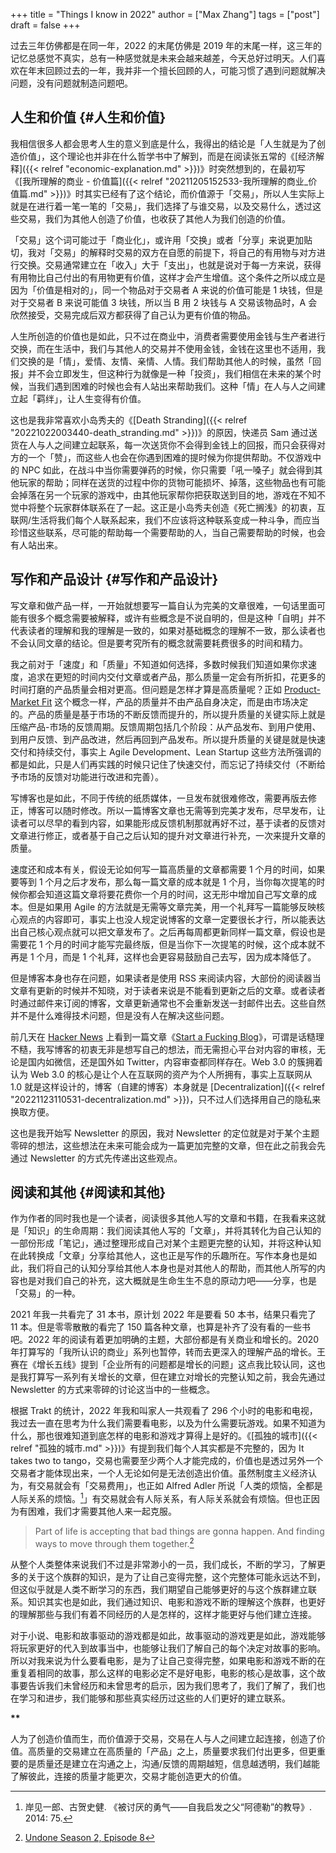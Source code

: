 +++
title = "Things I know in 2022"
author = ["Max Zhang"]
tags = ["post"]
draft = false
+++

过去三年仿佛都是在同一年，2022 的末尾仿佛是 2019 年的末尾一样，这三年的记忆总感觉不真实，总有一种感觉就是未来会越来越差，今天总好过明天。人们喜欢在年末回顾过去的一年，我并非一个擅长回顾的人，可能习惯了遇到问题就解决问题，没有问题就制造问题吧。


## 人生和价值 {#人生和价值}

我相信很多人都会思考人生的意义到底是什么，我得出的结论是「人生就是为了创造价值」，这个理论也并非在什么哲学书中了解到，而是在阅读张五常的《[经济解释]({{< relref "economic-explanation.md" >}})》时突然想到的，在最初写《[我所理解的商业 - 价值篇]({{< relref "20211205152533-我所理解的商业_价值篇.md" >}})》时其实已经有了这个结论，而价值源于「交易」，所以人生实际上就是在进行着一笔一笔的「交易」，我们选择了与谁交易，以及交易什么，透过这些交易，我们为其他人创造了价值，也收获了其他人为我们创造的价值。

「交易」这个词可能过于「商业化」，或许用「交换」或者「分享」来说更加贴切，我对「交易」的解释时交易的双方在自愿的前提下，将自己的有用物与对方进行交换。交易通常建立在「收入」大于「支出」，也就是说对于每一方来说，获得有用物比自己付出的有用物更有价值，这样才会产生增值。这个条件之所以成立是因为「价值是相对的」，同一个物品对于交易者 A 来说的价值可能是 1 块钱，但是对于交易者 B 来说可能值 3 块钱，所以当 B 用 2 块钱与 A 交易该物品时，A 会欣然接受，交易完成后双方都获得了自己认为更有价值的物品。

人生所创造的价值也是如此，只不过在商业中，消费者需要使用金钱与生产者进行交换，而在生活中，我们与其他人的交易并不使用金钱，金钱在这里也不适用，我们交换的是「情」，爱情、友情、亲情、人情。我们帮助其他人的时候，虽然「回报」并不会立即发生，但这种行为就像是一种「投资」，我们相信在未来的某个时候，当我们遇到困难的时候也会有人站出来帮助我们。这种「情」在人与人之间建立起「羁绊」，让人生变得有价值。

这也是我非常喜欢小岛秀夫的《[Death Stranding]({{< relref "20221022003440-death_stranding.md" >}})》的原因，快递员 Sam 通过送货在人与人之间建立起联系，每一次送货你不会得到金钱上的回报，而只会获得对方的一个「赞」，而这些人也会在你遇到困难的提时候为你提供帮助。不仅游戏中的 NPC 如此，在战斗中当你需要弹药的时候，你只需要「吼一嗓子」就会得到其他玩家的帮助；同样在送货的过程中你的货物可能损坏、掉落，这些物品也有可能会掉落在另一个玩家的游戏中，由其他玩家帮你把获取送到目的地，游戏在不知不觉中将整个玩家群体联系在了一起。这正是小岛秀夫创造《死亡搁浅》的初衷，互联网/生活将我们每个人联系起来，我们不应该将这种联系变成一种斗争，而应当珍惜这些联系，尽可能的帮助每一个需要帮助的人，当自己需要帮助的时候，也会有人站出来。


## 写作和产品设计 {#写作和产品设计}

写文章和做产品一样，一开始就想要写一篇自认为完美的文章很难，一句话里面可能有很多个概念需要被解释，或许有些概念是不说自明的，但是这种「自明」并不代表读者的理解和我的理解是一致的，如果对基础概念的理解不一致，那么读者也不会认同文章的结论。但是要考究所有的概念就需要耗费很多的时间和精力。

我之前对于「速度」和「质量」不知道如何选择，多数时候我们知道如果你求速度，追求在更短的时间内交付文章或者产品，那么质量一定会有所折扣，花更多的时间打磨的产品质量会相对更高。但问题是怎样才算是高质量呢？正如 [Product-Market Fit](https://maxoxo.me/issue-7-product-market-fit/) 这个概念一样，产品的质量并不由产品自身决定，而是由市场决定的。产品的质量是基于市场的不断反馈而提升的，所以提升质量的关键实际上就是压缩产品-市场的反馈周期。反馈周期包括几个阶段：从产品发布、到用户使用、到用户反馈、到产品改进，然后再回到产品发布。所以提升质量的关键是就是快速交付和持续交付，事实上 Agile Development、Lean Startup 这些方法所强调的都是如此，只是人们再实践的时候只记住了快速交付，而忘记了持续交付（不断给予市场的反馈对功能进行改进和完善）。

写博客也是如此，不同于传统的纸质媒体，一旦发布就很难修改，需要再版去修正，博客可以随时修改。所以一篇博客文章也无需等到完美才发布，尽早发布，让读者可以尽早的看到内容，如果能形成反馈机制那就再好不过，基于读者的反馈对文章进行修正，或者基于自己之后认知的提升对文章进行补充，一次来提升文章的质量。

速度还和成本有关，假设无论如何写一篇高质量的文章都需要 1 个月的时间，如果要等到 1 个月之后才发布，那么每一篇文章的成本就是 1 个月，当你每次提笔的时候你都会知道这篇文章将要花费你一个月的时间，这无形中增加自己写文章的成本。但是如果用 Agile 的方法就是无需等文章完美，用一个礼拜写一篇能够反映核心观点的内容即可，事实上也没人规定说博客的文章一定要很长才行，所以能表达出自己核心观点就可以把文章发布了。之后再每周都更新同样一篇文章，假设也是需要花 1 个月的时间才能写完最终版，但是当你下一次提笔的时候，这个成本就不再是 1 个月，而是 1 个礼拜，这样也会更容易鼓励自己去写，因为成本降低了。

但是博客本身也存在问题，如果读者是使用 RSS 来阅读内容，大部份的阅读器当文章有更新的时候并不知晓，对于读者来说是不能看到更新之后的文章。或者读者时通过邮件来订阅的博客，文章更新通常也不会重新发送一封邮件出去。这些自然并不是什么难得技术问题，但是没有人在解决这些问题。

前几天在 [Hacker News](https://news.ycombinator.com/item?id=34231152) 上看到一篇文章《[Start a Fucking Blog](https://startafuckingblog.com/)》，可谓是话糙理不糙，我写博客的初衷无非是想写自己的想法，而无需担心平台对内容的审核，无论是国内如微信，还是国外如 Twitter，内容审查都同样存在。Web 3.0 的簇拥着认为 Web 3.0 的核心是让个人在互联网的资产为个人所拥有，事实上互联网从 1.0 就是这样设计的，博客（自建的博客）本身就是 [Decentralization]({{< relref "20221123110531-decentralization.md" >}})，只不过人们选择用自己的隐私来换取方便。

这也是我开始写 Newsletter 的原因，我对 Newsletter 的定位就是对于某个主题零碎的想法，这些想法在未来可能会成为一篇更加完整的文章，但在此之前我会先通过 Newsletter 的方式先传递出这些观点。


## 阅读和其他 {#阅读和其他}

作为作者的同时我也是一个读者，阅读很多其他人写的文章和书籍，在我看来这就是「知识」的生命周期：我们阅读其他人写的「文章」，并将其转化为自己认知的一部份形成「笔记」，通过整理形成自己对某个主题更完整的认知，并将这种认知在此转换成「文章」分享给其他人，这也正是写作的乐趣所在。写作本身也是如此，我们将自己的认知分享给其他人本身也是对其他人的帮助，而其他人所写的内容也是对我们自己的补充，这大概就是生命生生不息的原动力吧——分享，也是「交易」的一种。

2021 年我一共看完了 31 本书，原计划 2022 年是要看 50 本书，结果只看完了 11 本。但是零零散散的看完了 150 篇各种文章，也算是补齐了没有看的一些书吧。2022 年的阅读有着更加明确的主题，大部份都是有关商业和增长的。2020 年打算写的「我所认识的商业」系列也暂停，转而去更深入的理解产品的增长。王赛在《增长五线》提到「企业所有的问题都是增长的问题」这点我比较认同，这也是我打算写一系列有关增长的文章，但在建立对增长的完整认知之前，我会先通过 Newsletter 的方式来零碎的讨论这当中的一些概念。

根据 Trakt 的统计，2022 年我和叫家人一共观看了 296 个小时的电影和电视，我过去一直在思考为什么我们需要看电影，以及为什么需要玩游戏。如果不知道为什么，那也很难知道到底怎样的电影和游戏才算得上是好的。《[孤独的城市]({{< relref "孤独的城市.md" >}})》有提到我们每个人其实都是不完整的，因为 It takes two to tango，交易也需要至少两个人才能完成的，价值也是透过另外一个交易者才能体现出来，一个人无论如何是无法创造出价值。虽然制度主义经济认为，有交易就会有「交易费用」，也正如 Alfred Adler 所说「人类的烦恼，全都是人际关系的烦恼。[^fn:1]」有交易就会有人际关系，有人际关系就会有烦恼。但也正因为有困难，我们才需要其他人来一起克服。

> Part of life is accepting that bad things are gonna happen. And finding ways to move through them together.[^fn:2]

从整个人类整体来说我们不过是非常渺小的一员，我们成长，不断的学习，了解更多的关于这个族群的知识，是为了让自己变得完整，这个完整体可能永远达不到，但这似乎就是人类不断学习的东西，我们期望自己能够更好的与这个族群建立联系。知识其实也是如此，我们通过知识、电影和游戏不断的理解这个族群，也更好的理解那些与我们有着不同经历的人是怎样的，这样才能更好与他们建立连接。

对于小说、电影和故事驱动的游戏都是如此，故事驱动的游戏更是如此，游戏能够将玩家更好的代入到故事当中，也能够让我们了解自己的每个决定对故事的影响。所以对我来说为什么要看电影，是为了让自己变得完整，如果电影和游戏不断的在重复着相同的故事，那么这样的电影必定不是好电影，电影的核心是故事，这个故事要告诉我们未曾经历和未曾思考的启示，因为我们思考了，我们了解了，我们也在学习和进步，我们能够和那些真实经历过这些的人们更好的建立联系。

****\*\*****

人为了创造价值而生，而价值源于交易，交易在人与人之间建立起连接，创造了价值。高质量的交易建立在高质量的「产品」之上，质量要求我们付出更多，但更重要的是质量还是建立在沟通之上，沟通/反馈的周期越短，信息越透明，我们越能了解彼此，连接的质量才能更次，交易才能创造更大的价值。

[^fn:1]: 岸见一郎、古贺史健. 《被讨厌的勇气——自我启发之父“阿德勒”的教导》. 2014:  75.
[^fn:2]: [Undone Season 2, Episode 8](https://trakt.tv/shows/undone/seasons/2/episodes/8)
